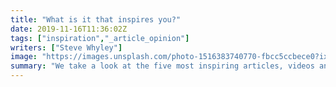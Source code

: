 ```yaml
---
title: "What is it that inspires you?"
date: 2019-11-16T11:36:02Z
tags: ["inspiration","_article_opinion"]
writers: ["Steve Whyley"]
image: "https://images.unsplash.com/photo-1516383740770-fbcc5ccbece0?ixlib=rb-1.2.1&ixid=eyJhcHBfaWQiOjEyMDd9&auto=format&fit=crop&w=300&q=100"
summary: "We take a look at the five most inspiring articles, videos and quotes on the site and get you to consider the question - what is that inspires you?"
---
```

